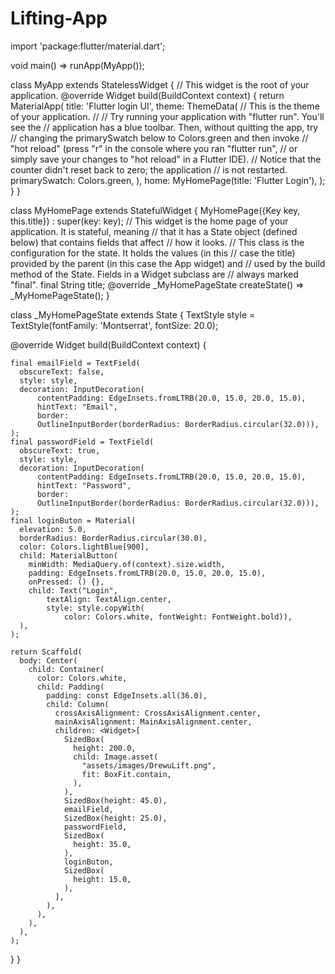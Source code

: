 # Lifting-App
import 'package:flutter/material.dart';

void main() => runApp(MyApp());

class MyApp extends StatelessWidget {
  // This widget is the root of your application.
  @override
  Widget build(BuildContext context) {
    return MaterialApp(
      title: 'Flutter login UI',
      theme: ThemeData(
        // This is the theme of your application.
        //
        // Try running your application with "flutter run". You'll see the
        // application has a blue toolbar. Then, without quitting the app, try
        // changing the primarySwatch below to Colors.green and then invoke
        // "hot reload" (press "r" in the console where you ran "flutter run",
        // or simply save your changes to "hot reload" in a Flutter IDE).
        // Notice that the counter didn't reset back to zero; the application
        // is not restarted.
        primarySwatch: Colors.green,
      ),
      home: MyHomePage(title: 'Flutter Login'),
    );
  }
}

class MyHomePage extends StatefulWidget {
  MyHomePage({Key key, this.title}) : super(key: key);
  // This widget is the home page of your application. It is stateful, meaning
  // that it has a State object (defined below) that contains fields that affect
  // how it looks.
  // This class is the configuration for the state. It holds the values (in this
  // case the title) provided by the parent (in this case the App widget) and
  // used by the build method of the State. Fields in a Widget subclass are
  // always marked "final".
  final String title;
  @override
  _MyHomePageState createState() => _MyHomePageState();
}




class _MyHomePageState extends State<MyHomePage> {
  TextStyle style = TextStyle(fontFamily: 'Montserrat', fontSize: 20.0);

  @override
  Widget build(BuildContext context) {

    final emailField = TextField(
      obscureText: false,
      style: style,
      decoration: InputDecoration(
          contentPadding: EdgeInsets.fromLTRB(20.0, 15.0, 20.0, 15.0),
          hintText: "Email",
          border:
          OutlineInputBorder(borderRadius: BorderRadius.circular(32.0))),
    );
    final passwordField = TextField(
      obscureText: true,
      style: style,
      decoration: InputDecoration(
          contentPadding: EdgeInsets.fromLTRB(20.0, 15.0, 20.0, 15.0),
          hintText: "Password",
          border:
          OutlineInputBorder(borderRadius: BorderRadius.circular(32.0))),
    );
    final loginButon = Material(
      elevation: 5.0,
      borderRadius: BorderRadius.circular(30.0),
      color: Colors.lightBlue[900],
      child: MaterialButton(
        minWidth: MediaQuery.of(context).size.width,
        padding: EdgeInsets.fromLTRB(20.0, 15.0, 20.0, 15.0),
        onPressed: () {},
        child: Text("Login",
            textAlign: TextAlign.center,
            style: style.copyWith(
                color: Colors.white, fontWeight: FontWeight.bold)),
      ),
    );

    return Scaffold(
      body: Center(
        child: Container(
          color: Colors.white,
          child: Padding(
            padding: const EdgeInsets.all(36.0),
            child: Column(
              crossAxisAlignment: CrossAxisAlignment.center,
              mainAxisAlignment: MainAxisAlignment.center,
              children: <Widget>[
                SizedBox(
                  height: 200.0,
                  child: Image.asset(
                    "assets/images/DrewuLift.png",
                    fit: BoxFit.contain,
                  ),
                ),
                SizedBox(height: 45.0),
                emailField,
                SizedBox(height: 25.0),
                passwordField,
                SizedBox(
                  height: 35.0,
                ),
                loginButon,
                SizedBox(
                  height: 15.0,
                ),
              ],
            ),
          ),
        ),
      ),
    );
  }
}
